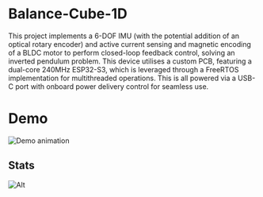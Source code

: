 # Balance-Cube-1D
This project implements a 6-DOF IMU (with the potential addition of an optical rotary encoder) and active current sensing and magnetic encoding of a BLDC motor to perform closed-loop feedback control, solving an inverted pendulum problem. This device utilises a custom PCB, featuring a dual-core 240MHz ESP32-S3, which is leveraged through a FreeRTOS implementation for multithreaded operations. This is all powered via a USB-C port with onboard power delivery control for seamless use.

# Demo
![Demo animation](Documentation/balance_cube_demo.gif)

## Stats

![Alt](https://repobeats.axiom.co/api/embed/fa978a6de85922ec26276b8099c5ba40b2c26986.svg "Repobeats analytics image")
